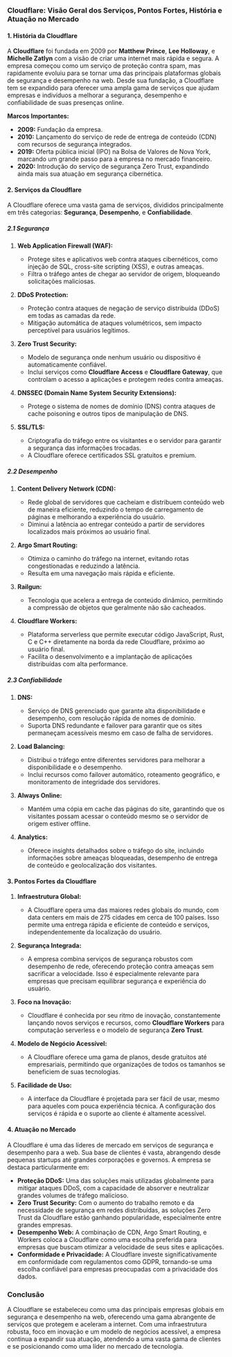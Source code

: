 ### Cloudflare: Visão Geral dos Serviços, Pontos Fortes, História e Atuação no Mercado

#### 1. História da Cloudflare

A **Cloudflare** foi fundada em 2009 por **Matthew Prince**, **Lee Holloway**, e **Michelle Zatlyn** com a visão de criar uma internet mais rápida e segura. A empresa começou como um serviço de proteção contra spam, mas rapidamente evoluiu para se tornar uma das principais plataformas globais de segurança e desempenho na web. Desde sua fundação, a Cloudflare tem se expandido para oferecer uma ampla gama de serviços que ajudam empresas e indivíduos a melhorar a segurança, desempenho e confiabilidade de suas presenças online.

**Marcos Importantes:**
- **2009:** Fundação da empresa.
- **2010:** Lançamento do serviço de rede de entrega de conteúdo (CDN) com recursos de segurança integrados.
- **2019:** Oferta pública inicial (IPO) na Bolsa de Valores de Nova York, marcando um grande passo para a empresa no mercado financeiro.
- **2020:** Introdução do serviço de segurança Zero Trust, expandindo ainda mais sua atuação em segurança cibernética.

#### 2. Serviços da Cloudflare

A Cloudflare oferece uma vasta gama de serviços, divididos principalmente em três categorias: **Segurança**, **Desempenho**, e **Confiabilidade**.

##### **2.1 Segurança**

1. **Web Application Firewall (WAF):**
   - Protege sites e aplicativos web contra ataques cibernéticos, como injeção de SQL, cross-site scripting (XSS), e outras ameaças.
   - Filtra o tráfego antes de chegar ao servidor de origem, bloqueando solicitações maliciosas.

2. **DDoS Protection:**
   - Proteção contra ataques de negação de serviço distribuída (DDoS) em todas as camadas da rede.
   - Mitigação automática de ataques volumétricos, sem impacto perceptível para usuários legítimos.

3. **Zero Trust Security:**
   - Modelo de segurança onde nenhum usuário ou dispositivo é automaticamente confiável.
   - Inclui serviços como **Cloudflare Access** e **Cloudflare Gateway**, que controlam o acesso a aplicações e protegem redes contra ameaças.

4. **DNSSEC (Domain Name System Security Extensions):**
   - Protege o sistema de nomes de domínio (DNS) contra ataques de cache poisoning e outros tipos de manipulação de DNS.

5. **SSL/TLS:**
   - Criptografia do tráfego entre os visitantes e o servidor para garantir a segurança das informações trocadas.
   - A Cloudflare oferece certificados SSL gratuitos e premium.

##### **2.2 Desempenho**

1. **Content Delivery Network (CDN):**
   - Rede global de servidores que cacheiam e distribuem conteúdo web de maneira eficiente, reduzindo o tempo de carregamento de páginas e melhorando a experiência do usuário.
   - Diminui a latência ao entregar conteúdo a partir de servidores localizados mais próximos ao usuário final.

2. **Argo Smart Routing:**
   - Otimiza o caminho do tráfego na internet, evitando rotas congestionadas e reduzindo a latência.
   - Resulta em uma navegação mais rápida e eficiente.

3. **Railgun:**
   - Tecnologia que acelera a entrega de conteúdo dinâmico, permitindo a compressão de objetos que geralmente não são cacheados.

4. **Cloudflare Workers:**
   - Plataforma serverless que permite executar código JavaScript, Rust, C e C++ diretamente na borda da rede Cloudflare, próximo ao usuário final.
   - Facilita o desenvolvimento e a implantação de aplicações distribuídas com alta performance.

##### **2.3 Confiabilidade**

1. **DNS:**
   - Serviço de DNS gerenciado que garante alta disponibilidade e desempenho, com resolução rápida de nomes de domínio.
   - Suporta DNS redundante e failover para garantir que os sites permaneçam acessíveis mesmo em caso de falha de servidores.

2. **Load Balancing:**
   - Distribui o tráfego entre diferentes servidores para melhorar a disponibilidade e o desempenho.
   - Inclui recursos como failover automático, roteamento geográfico, e monitoramento de integridade dos servidores.

3. **Always Online:**
   - Mantém uma cópia em cache das páginas do site, garantindo que os visitantes possam acessar o conteúdo mesmo se o servidor de origem estiver offline.

4. **Analytics:**
   - Oferece insights detalhados sobre o tráfego do site, incluindo informações sobre ameaças bloqueadas, desempenho de entrega de conteúdo e geolocalização dos visitantes.

#### 3. Pontos Fortes da Cloudflare

1. **Infraestrutura Global:**
   - A Cloudflare opera uma das maiores redes globais do mundo, com data centers em mais de 275 cidades em cerca de 100 países. Isso permite uma entrega rápida e eficiente de conteúdo e serviços, independentemente da localização do usuário.

2. **Segurança Integrada:**
   - A empresa combina serviços de segurança robustos com desempenho de rede, oferecendo proteção contra ameaças sem sacrificar a velocidade. Isso é especialmente relevante para empresas que precisam equilibrar segurança e experiência do usuário.

3. **Foco na Inovação:**
   - Cloudflare é conhecida por seu ritmo de inovação, constantemente lançando novos serviços e recursos, como **Cloudflare Workers** para computação serverless e o modelo de segurança **Zero Trust**.

4. **Modelo de Negócio Acessível:**
   - A Cloudflare oferece uma gama de planos, desde gratuitos até empresariais, permitindo que organizações de todos os tamanhos se beneficiem de suas tecnologias.

5. **Facilidade de Uso:**
   - A interface da Cloudflare é projetada para ser fácil de usar, mesmo para aqueles com pouca experiência técnica. A configuração dos serviços é rápida e o suporte ao cliente é altamente acessível.

#### 4. Atuação no Mercado

A Cloudflare é uma das líderes de mercado em serviços de segurança e desempenho para a web. Sua base de clientes é vasta, abrangendo desde pequenas startups até grandes corporações e governos. A empresa se destaca particularmente em:

- **Proteção DDoS:** Uma das soluções mais utilizadas globalmente para mitigar ataques DDoS, com a capacidade de absorver e neutralizar grandes volumes de tráfego malicioso.
- **Zero Trust Security:** Com o aumento do trabalho remoto e da necessidade de segurança em redes distribuídas, as soluções Zero Trust da Cloudflare estão ganhando popularidade, especialmente entre grandes empresas.
- **Desempenho Web:** A combinação de CDN, Argo Smart Routing, e Workers coloca a Cloudflare como uma escolha preferida para empresas que buscam otimizar a velocidade de seus sites e aplicações.
- **Conformidade e Privacidade:** A Cloudflare investe significativamente em conformidade com regulamentos como GDPR, tornando-se uma escolha confiável para empresas preocupadas com a privacidade dos dados.

### Conclusão

A Cloudflare se estabeleceu como uma das principais empresas globais em segurança e desempenho na web, oferecendo uma gama abrangente de serviços que protegem e aceleram a internet. Com uma infraestrutura robusta, foco em inovação e um modelo de negócios acessível, a empresa continua a expandir sua atuação, atendendo a uma vasta gama de clientes e se posicionando como uma líder no mercado de tecnologia.

